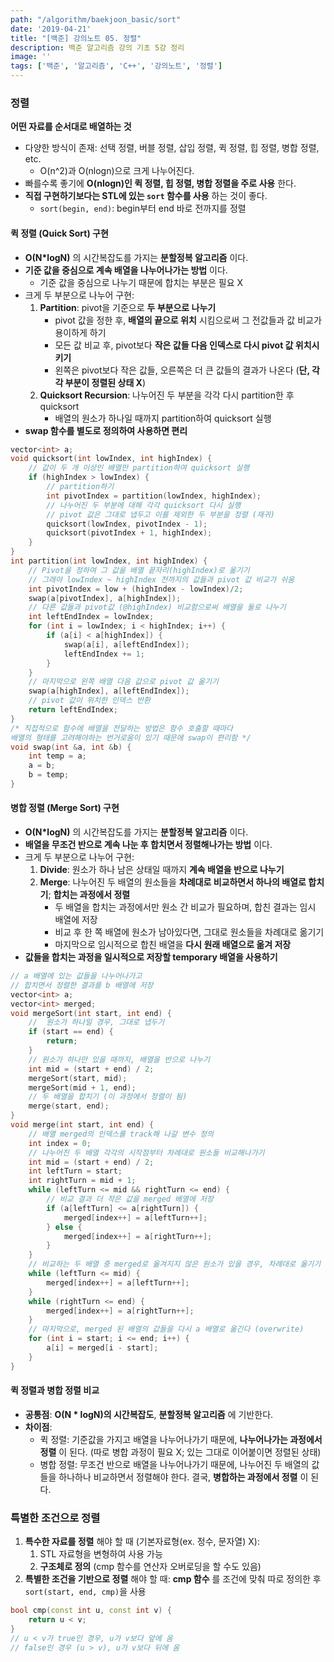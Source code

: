 ```yaml
---
path: "/algorithm/baekjoon_basic/sort"
date: '2019-04-21'
title: "[백준] 강의노트 05. 정렬"
description: 백준 알고리즘 강의 기초 5강 정리
image: ''
tags: ['백준', '알고리즘', 'C++', '강의노트', '정렬']
---
```


### 정렬
__어떤 자료를 순서대로 배열하는 것__
- 다양한 방식이 존재: 선택 정렬, 버블 정렬, 삽입 정렬, 퀵 정렬, 힙 정렬, 병합 정렬, etc.
    - O(n^2)과 O(nlogn)으로 크게 나누어진다.
- 빠를수록 좋기에 __O(nlogn)인 퀵 정렬, 힙 정렬, 병합 정렬을 주로 사용__ 한다.
- __직접 구현하기보다는 STL에 있는 `sort` 함수를 사용__ 하는 것이 좋다.
    - `sort(begin, end)`: begin부터 end 바로 전까지를 정렬

#### 퀵 정렬 (Quick Sort) 구현
- __O(N*logN)__ 의 시간복잡도를 가지는 __분할정복 알고리즘__ 이다.
- __기준 값을 중심으로 계속 배열을 나누어나가는 방법__ 이다.
    - 기준 값을 중심으로 나누기 때문에 합치는 부분은 필요 X
- 크게 두 부분으로 나누어 구현:
    1. __Partition__: pivot을 기준으로 __두 부분으로 나누기__
        - pivot 값을 정한 후, __배열의 끝으로 위치__ 시킴으로써 그 전값들과 값 비교가 용이하게 하기
        - 모든 값 비교 후, pivot보다 __작은 값들 다음 인덱스로 다시 pivot 값 위치시키기__
        - 왼쪽은 pivot보다 작은 값들, 오른쪽은 더 큰 값들의 결과가 나온다 (__단, 각각 부분이 정렬된 상태 X__)
    2. __Quicksort Recursion__: 나누어진 두 부분을 각각 다시 partition한 후 quicksort
        - 배열의 원소가 하나일 때까지 partition하여 quicksort 실행
- __swap 함수를 별도로 정의하여 사용하면 편리__
```cpp
vector<int> a;
void quicksort(int lowIndex, int highIndex) {
    // 값이 두 개 이상인 배열만 partition하여 quicksort 실행
    if (highIndex > lowIndex) {
        // partition하기
        int pivotIndex = partition(lowIndex, highIndex);
        // 나누어진 두 부분에 대해 각각 quicksort 다시 실행
        // pivot 값은 그대로 냅두고 이를 제외한 두 부분을 정렬 (재귀)
        quicksort(lowIndex, pivotIndex - 1);
        quicksort(pivotIndex + 1, highIndex);
    }
}
int partition(int lowIndex, int highIndex) {
    // Pivot을 정하여 그 값을 배열 끝자리(highIndex)로 옮기기
    // 그래야 lowIndex ~ highIndex 전까지의 값들과 pivot 값 비교가 쉬움
    int pivotIndex = low + (highIndex - lowIndex)/2;
    swap(a[pivotIndex], a[highIndex]);
    // 다른 값들과 pivot값 (@highIndex) 비교함으로써 배열을 둘로 나누기
    int leftEndIndex = lowIndex;
    for (int i = lowIndex; i < highIndex; i++) {
        if (a[i] < a[highIndex]) {
            swap(a[i], a[leftEndIndex]);
            leftEndIndex += 1;
        }
    }
    // 마지막으로 왼쪽 배열 다음 값으로 pivot 값 옮기기
    swap(a[highIndex], a[leftEndIndex]);
    // pivot 값이 위치한 인덱스 반환
    return leftEndIndex;
}
/* 직접적으로 함수에 배열을 전달하는 방법은 함수 호출할 때마다 
배열의 형태를 고려해야하는 번거로움이 있기 때문에 swap이 편리함 */
void swap(int &a, int &b) {
    int temp = a;
    a = b;
    b = temp;
}
```

#### 병합 정렬 (Merge Sort) 구현
- __O(N*logN)__ 의 시간복잡도를 가지는 __분할정복 알고리즘__ 이다.
- __배열을 무조건 반으로 계속 나눈 후 합치면서 정렬해나가는 방법__ 이다.
- 크게 두 부분으로 나누어 구현:
    1. __Divide__:  원소가 하나 남은 상태일 때까지 __계속 배열을 반으로 나누기__
    2. __Merge__: 나누어진 두 배열의 원소들을 __차례대로 비교하면서 하나의 배열로 합치기__; __합치는 과정에서 정렬__
        - 두 배열을 합치는 과정에서만 원소 간 비교가 필요하며, 합친 결과는 임시 배열에 저장
        - 비교 후 한 쪽 배열에 원소가 남아있다면, 그대로 원소들을 차례대로 옮기기
        - 마지막으로 임시적으로 합친 배열을 __다시 원래 배열으로 옮겨 저장__
- __값들을 합치는 과정을 일시적으로 저장할 temporary 배열을 사용하기__ 
```cpp
// a 배열에 있는 값들을 나누어나가고 
// 합치면서 정렬한 결과를 b 배열에 저장
vector<int> a;
vector<int> merged;
void mergeSort(int start, int end) {
    //  원소가 하나일 경우, 그대로 냅두기
    if (start == end) {
        return;
    }
    // 원소가 하나만 있을 때까지, 배열을 반으로 나누기
    int mid = (start + end) / 2;
    mergeSort(start, mid);
    mergeSort(mid + 1, end);
    // 두 배열을 합치기 (이 과정에서 정렬이 됨)
    merge(start, end);
}
void merge(int start, int end) {
    // 배열 merged의 인덱스를 track해 나갈 변수 정의
    int index = 0;
    // 나누어진 두 배열 각각의 시작점부터 차례대로 원소들 비교해나가기
    int mid = (start + end) / 2;
    int leftTurn = start;
    int rightTurn = mid + 1;
    while (leftTurn <= mid && rightTurn <= end) {
        // 비교 결과 더 작은 값을 merged 배열에 저장
        if (a[leftTurn] <= a[rightTurn]) {
            merged[index++] = a[leftTurn++];
        } else {
            merged[index++] = a[rightTurn++];
        }
    }
    // 비교하는 두 배열 중 merged로 옮겨지지 않은 원소가 있을 경우, 차례대로 옮기기 
    while (leftTurn <= mid) {
        merged[index++] = a[leftTurn++];
    }
    while (rightTurn <= end) {
        merged[index++] = a[rightTurn++];
    }
    // 마지막으로, merged 된 배열의 값들을 다시 a 배열로 옮긴다 (overwrite)
    for (int i = start; i <= end; i++) {
        a[i] = merged[i - start];
    }
}
```

#### 퀵 정렬과 병합 정렬 비교
- __공통점__: __O(N * logN)의 시간복잡도__, __분할정복 알고리즘__ 에 기반한다.
- __차이점__:
    - 퀵 정렬: 기준값을 가지고 배열을 나누어나가기 때문에, __나누어나가는 과정에서 정렬__ 이 된다. (따로 병합 과정이 필요 X; 있는 그대로 이어붙이면 정렬된 상태)
    - 병합 정렬: 무조건 반으로 배열을 나누어나가기 때문에, 나누어진 두 배열의 값들을 하나하나 비교하면서 정렬해야 한다. 결국, __병합하는 과정에서 정렬__ 이 된다.

### 특별한 조건으로 정렬
1. __특수한 자료를 정렬__ 해야 할 때 (기본자료형(ex. 정수, 문자열) X):
    1. STL 자료형을 변형하여 사용 가능
    2. __구조체로 정의__ (cmp 함수를 연산자 오버로딩을 할 수도 있음)
2. __특별한 조건을 기반으로 정렬__ 해야 할 때: __cmp 함수__ 를 조건에 맞춰 따로 정의한 후 `sort(start, end, cmp)`을 사용
```cpp
bool cmp(const int u, const int v) {
    return u < v;
}
// u < v가 true인 경우, u가 v보다 앞에 옴
// false인 경우 (u > v), u가 v보다 뒤에 옴
```